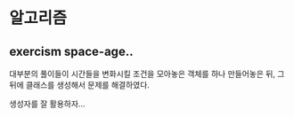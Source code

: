 # 알고리즘 

## exercism space-age..

대부분의 풀이들이 시간들을 변화시킬 조건을 모아놓은 객체를 하나 만들어놓은 뒤, 그 뒤에 클래스를 생성해서 문제를 해결하였다.

생성자를 잘 활용하자...
